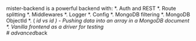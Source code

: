 mister-backend is a powerful backend with:
*. Auth and REST
*. Route splitting
*. Middlewares
*. Logger
*. Config
*. MongoDB filtering
*. MongoDB ObjectId
*. ( _id vs id ) - Pushing data into an array in a MongoDB document
*. Vanilla frontend as a driver for testing    
#   a d v a n c e d _ b a c k  
 